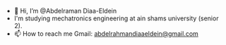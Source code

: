 - 👋 Hi, I’m @Abdelraman Diaa-Eldein
- I'm studying mechatronics engineering
     at ain shams university (senior 2).
- 📫 How to reach me Gmail: abdelrahmandiaaeldein@gmail.com

<!---
Abdelraman24/Abdelraman24 is a ✨ special ✨ repository because its `README.md` (this file) appears on your GitHub profile.
You can click the Preview link to take a look at your changes.
--->
